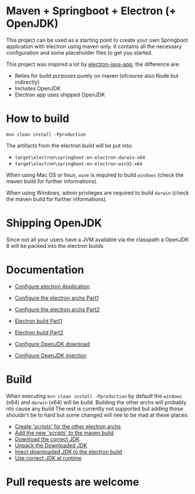 # Maven + Springboot + Electron (+ OpenJDK)

This project can be used as a starting point to create your own Springboot application with electron using maven only.
It contains all the necessary configuration and some placeholder files to get you started.

This project was inspired a lot by [electron-java-app](https://github.com/jreznot/electron-java-app), the difference are: 
* Relies for build purposes purely on maven (ofcourse also Node but indirectly)
* Includes OpenJDK
* Electron app uses shipped OpenJDK

# How to build
`mvn clean install -Pproduction`

The artifacts from the electron build will be put into:
* `target\electron\springboot-on-electron-darwin-x64`
* `target\electron\springboot-on-electron-win32-x64`

When using Mac OS or linux, `wine` is required to build `windows` (check the maven build for further informations).

When using Windows, admin privileges are required to build `darwin` (check the maven build for further informations).

# Shipping OpenJDK
Since not all your users have a JVM available via the classpath a OpenJDK 8 will be packed into the electron builds

# Documentation
* [Configure electron Application](https://github.com/appreciated/maven-springboot-electron/tree/master/src/main/javascript)
* [Configure the electron archs Part1](https://github.com/appreciated/maven-springboot-electron/blob/master/src/main/javascript/package.json)
* [Configure the electron archs Part2](https://github.com/appreciated/maven-springboot-electron/blob/master/pom.xml#L236-L257)

* [Electron build Part1](https://github.com/appreciated/maven-springboot-electron/blob/master/pom.xml#L198-L259)
* [Electron build Part2](https://github.com/appreciated/maven-springboot-electron/blob/master/pom.xml#L333-L358)
* [Configure OpenJDK download](https://github.com/appreciated/maven-springboot-electron/blob/master/pom.xml#L260-L332)
* [Configure OpenJDK injection](https://github.com/appreciated/maven-springboot-electron/blob/master/pom.xml#L359-L397)


# Build
When executing `mvn clean install -Pproduction` by default the `windows` (x64) and `darwin` (x64) will be build. Building the other archs will probably nto cause any build 
The rest is currently not supported but adding those shouldn't be to hard but some changed will nee to be mad at these places:
* [Create 'scripts' for the other electron archs](https://github.com/appreciated/maven-springboot-electron/blob/master/src/main/javascript/package.json#L14-L17)
* [Add the new 'scripts' to the maven build](https://github.com/appreciated/maven-springboot-electron/blob/master/pom.xml#L236-L257)
* [Download the correct JDK](https://github.com/appreciated/maven-springboot-electron/blob/master/pom.xml#L265-L294)
* [Unpack the Downloaded JDK](https://github.com/appreciated/maven-springboot-electron/blob/master/pom.xml#L296-L332)
* [Inject downloaded JDK to the electron build](https://github.com/appreciated/maven-springboot-electron/blob/master/pom.xml#L359-L395)
* [Use correct JDK at runtime](https://github.com/appreciated/maven-springboot-electron/blob/master/src/main/javascript/main.js#L108-L139)


# Pull requests are welcome
